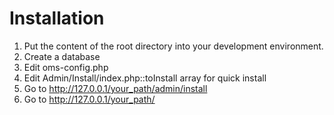 # Installation #

1. Put the content of the root directory into your development environment.
2. Create a database
3. Edit oms-config.php
4. Edit Admin/Install/index.php::toInstall array for quick install
4. Go to http://127.0.0.1/your_path/admin/install
5. Go to http://127.0.0.1/your_path/
